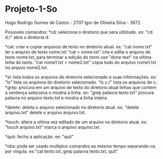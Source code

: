 # Projeto-1-So
Hugo Rodrigo Gomes de Castro - 2707
Igor de Oliveira Silva - 3672

Possiveis comandos:
  *cd: seleciona o diretorio que sera utilizado.
    ex: "cd d:/" abre o diretoria d:
    
  *cat: criar e copiar arquivos de texto no diretorio atual.
    ex: "cat nome.txt" ler o arquivo de texto nome.txt
        "cat > nome.txt" cria e edita o arquivo de texto nome.txt, para terminar a edição do texto use "done text" na ultima linha do texto.
        "cat nome1.txt > nome2.txt" copia tudo do arquivo nome1.txt no arquvo nome2.txt.
        
  *sl: lista todos os arquivos do diretorio selecionado e suas informações.
    ex: "ls" lista os arquivos do diretorio selecionado.
        "ls c:/" lista os arquivos de c:.
  *grep: procura em um arquivo de texto do diretorio atual linhas que contem a sentença seleciona e mostra a linha.
    ex: "grep palavra texto.txt" procura palavra no arquivo texto.txt e mostra a linha inteira.
    
  *delete: deleta o arquivo selecionado no diretorio atual.
    ex: "delete arquivo.txt" delete o arquivo arquivo.txt.
    
  *touch: altera a ultima vez editado de um arquivo no diretorio atual.
    ex: "touch arquivo.txt" marca o arquivo arquivo.txt.
    
  *quit: fecha a aplicação.
    ex: "quit"
    
  *obs: pode ser usado multiplos comandos ao mesmo tempo separando-os por virgula.
    ex:"cat texto.txt, grep palavra texto.txt, quit"
   
